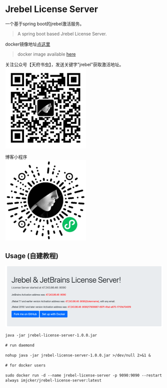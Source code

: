 # Jrebel License Server
一个基于spring boot的jrebel激活服务。  
> A spring boot based Jrebel License Server.  

docker镜像地址[点这里](https://hub.docker.com/repository/docker/imjcker/jrebel)  
> docker image available [here](https://hub.docker.com/repository/docker/imjcker/jrebel)

关注公众号【天府书虫】，发送关键字"jrebel"获取激活地址。  
![wechat](/docs/wechat.jpg)

博客小程序  
![mini-program](/docs/mini-program.jpg)

## Usage (自建教程)
![usage](/docs/usage.png)
```shell script
java -jar jrebel-license-server-1.0.0.jar 

# run daemond

nohup java -jar jrebel-license-server-1.0.0.jar >/dev/null 2>&1 &

# for docker users

sudo docker run -d --name jrebel-license-server -p 9090:9090 --restart always imjcker/jrebel-license-server:latest

```

[license]: https://www.apache.org/licenses/LICENSE-2.0


